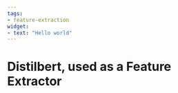 ```yaml
---
tags:
- feature-extraction
widget:
- text: "Hello world"
---
```


# Distilbert, used as a Feature Extractor
